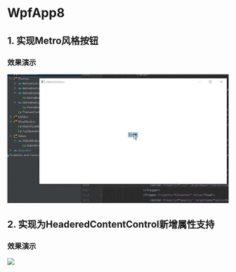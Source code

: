 # WpfApp8

## 1. 实现Metro风格按钮

### 效果演示

![](./Assets/iABBbjLvsL.gif)

## 2. 实现为HeaderedContentControl新增属性支持

### 效果演示

![](./Assets/nEPuKnLk64.gif)